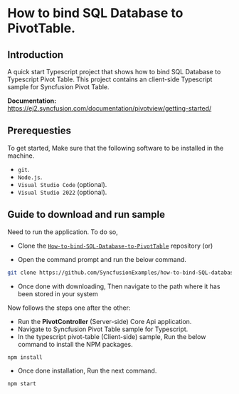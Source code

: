 # How to bind SQL Database to PivotTable.

## Introduction

A quick start Typescript project that shows how to bind SQL Database to Typescript Pivot Table. This project contains an client-side Typescript sample for Syncfusion Pivot Table.

**Documentation:** https://ej2.syncfusion.com/documentation/pivotview/getting-started/

## Prerequesties

To get started, Make sure that the following software to be installed in the machine.

* `git`.
* `Node.js`.
* `Visual Studio Code` (optional).
* `Visual Studio 2022` (optional).

## Guide to download and run sample

Need to run the application. To do so,

* Clone the [`How-to-bind-SQL-Database-to-PivotTable`](https://github.com/SyncfusionExamples/how-to-bind-SQL-database-to-pivot-table) repository (or)

* Open the command prompt and run the below command.

```sh
git clone https://github.com/SyncfusionExamples/how-to-bind-SQL-database-to-pivot-table.git
```

* Once done with downloading, Then navigate to the path where it has been stored in your system

Now follows the steps one after the other:

* Run the **PivotController** (Server-side) Core Api application.
* Navigate to Syncfusion Pivot Table sample for Typescript.
* In the typescript pivot-table (Client-side) sample, Run the below command to install the NPM packages.
```sh
npm install
```
* Once done installation, Run the next command.
```sh
npm start
```